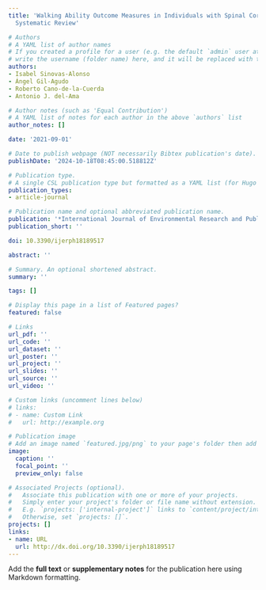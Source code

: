 ```yaml
---
title: 'Walking Ability Outcome Measures in Individuals with Spinal Cord Injury: A
  Systematic Review'

# Authors
# A YAML list of author names
# If you created a profile for a user (e.g. the default `admin` user at `content/authors/admin/`), 
# write the username (folder name) here, and it will be replaced with their full name and linked to their profile.
authors:
- Isabel Sinovas-Alonso
- Ángel Gil-Agudo
- Roberto Cano-de-la-Cuerda
- Antonio J. del-Ama

# Author notes (such as 'Equal Contribution')
# A YAML list of notes for each author in the above `authors` list
author_notes: []

date: '2021-09-01'

# Date to publish webpage (NOT necessarily Bibtex publication's date).
publishDate: '2024-10-18T08:45:00.518812Z'

# Publication type.
# A single CSL publication type but formatted as a YAML list (for Hugo requirements).
publication_types:
- article-journal

# Publication name and optional abbreviated publication name.
publication: '*International Journal of Environmental Research and Public Health*'
publication_short: ''

doi: 10.3390/ijerph18189517

abstract: ''

# Summary. An optional shortened abstract.
summary: ''

tags: []

# Display this page in a list of Featured pages?
featured: false

# Links
url_pdf: ''
url_code: ''
url_dataset: ''
url_poster: ''
url_project: ''
url_slides: ''
url_source: ''
url_video: ''

# Custom links (uncomment lines below)
# links:
# - name: Custom Link
#   url: http://example.org

# Publication image
# Add an image named `featured.jpg/png` to your page's folder then add a caption below.
image:
  caption: ''
  focal_point: ''
  preview_only: false

# Associated Projects (optional).
#   Associate this publication with one or more of your projects.
#   Simply enter your project's folder or file name without extension.
#   E.g. `projects: ['internal-project']` links to `content/project/internal-project/index.md`.
#   Otherwise, set `projects: []`.
projects: []
links:
- name: URL
  url: http://dx.doi.org/10.3390/ijerph18189517
---
```


Add the **full text** or **supplementary notes** for the publication here using Markdown formatting.
